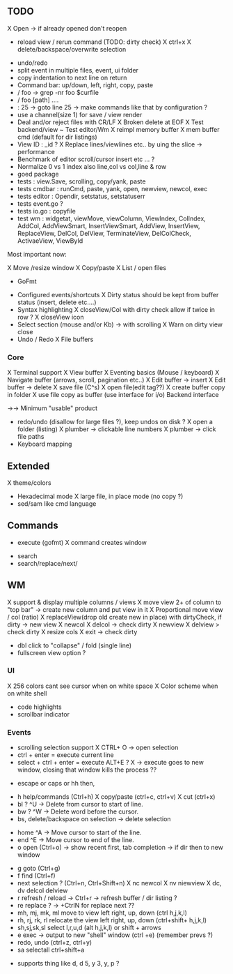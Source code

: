 ## TODO

X Open -> if already opened don't reopen
+ reload view / rerun command (TODO: dirty check)
X ctrl+x
X delete/backspace/overwrite selection
- undo/redo
- split event in multiple files, event, ui folder
- copy indentation to next line on return
- Command bar: up/down, left, right, copy, paste
- / foo -> grep -nr foo $curfile
- / foo [path] .... 
- : 25 -> goto line 25
  -> make commands like that by configuration ?
- use a channel(size 1) for save / view render
- Deal and/or reject files with CR/LF
X Broken delete at EOF
X Test backend/view
~ Test editor/Wm
X reimpl memory buffer
X mem buffer cmd (default for dir listings)
- View ID : <goed start timestamp>_id ?
X Replace lines/viewlines etc.. by uing the slice -> performance
- Benchmark of editor scroll/cursor insert etc ... ?
- Normalize 0 vs 1 index also line,col vs col,line & row
- goed package
- tests : view.Save, scrolling, copy/yank, paste
- tests cmdbar : runCmd, paste, yank, open, newview, newcol,  exec
- tests editor : Opendir, setstatus, setstatuserr
- tests event.go ?
- tests io.go : copyfile
- test wm : widgetat, viewMove, viewColumn, ViewIndex, ColIndex, AddCol,
	AddViewSmart, InsertViewSmart, AddView, InsertView, ReplaceView,
	DelCol, DelView, TerminateView, DelColCheck, ActivaeView, ViewById


Most important now:

X Move /resize window
X Copy/paste
X List / open files
+ GoFmt
- Configured events/shortcuts
X Dirty status should be kept from buffer status (insert, delete etc....)
- Syntax highlighting
X closeView/Col with dirty check allow if twice in row ? 
X closeView icon
- Select section (mouse and/or Kb) -> with scrolling
X Warn on dirty view close
- Undo / Redo
X File buffers

### Core
X Terminal support
X View buffer
X Eventing basics (Mouse / keyboard)
X Navigate buffer (arrows, scroll, pagination etc..)
X Edit buffer -> insert
X Edit buffer -> delete
X save file (C^s)
X open file(edit tag??)
X create buffer copy in folder
X use file copy as buffer (use interface for i/o) Backend interface

->-> Minimum "usable" product

- redo/undo (disallow for large files ?), keep undos on disk ?
X open a folder (listing)
X plumber -> clickable line numbers
X plumber -> click file paths
- Keyboard mapping

## Extended
X theme/colors
- Hexadecimal mode
X large file, in place mode (no copy ?)
- sed/sam like cmd language

## Commands
+ execute (gofmt)
X command creates window
- search
- search/replace/next/

## WM
X support & display multiple columns / views
X move view 2+ of column to "top bar" -> create new column and put view in it
X Proportional move view / col (ratio)
X replaceView(drop old create new in place) with dirtyCheck, if dirty -> new view
X newcol
X  delcol -> check dirty
X newview
X delview > check dirty
X resize cols
X exit -> check dirty
- dbl click to "collapse" / fold (single line)
- fullscreen view option ?

### UI
X 256 colors cant see cursor when on white space
X Color scheme when on white shell
- code highlights
- scrollbar indicator

### Events
- scrolling selection support
X CTRL+ O -> open selection
- ctrl + enter = execute current line
- select + ctrl + enter = execute   ALT+E ?
X -> execute goes to new window, closing that window kills the process ??
+ escape or caps or hh then,
- h help/commands (Ctrl+h)
X copy/paste (ctrl+c, ctrl+v)
X cut (ctrl+x)
- bl ? ^U -> Delete from cursor to start of line.
- bw ? ^W -> Delete word before the cursor.
- bs, delete/backspace on selection -> delete selection
+ home ^A -> Move cursor to start of the line.
+ end ^E -> Move cursor to end of the line.
+ o open (Ctrl+o) -> show recent first, tab completion -> if dir then to new window
- g goto (Ctrl+g)
- f find (Ctrl+f)
- next selection ? (Ctrl+n, Ctrl+Shift+n)
X nc newcol 
X nv niewview
X dc, dv delcol delview
- r refresh / reload -> Ctrl+r -> refresh buffer / dir listing ?
- re replace ? -> +CtrlN for replace next ??
- mh, mj, mk, ml move to view left right, up, down  (ctrl h,j,k,l)
- rh, rj, rk, rl relocate the view left right, up, down  (ctrl+shift+ h,j,k,l)
- sh,sj,sk,sl select l,r,u,d (alt h,j,k,l) or shift + arrows
- e exec -> output to new "shell" window (ctrl +e) (remember prevs ?)
- redo, undo (ctrl+z, ctrl+y)
- sa selectall ctrl+shift+a
+ supports thing like d, d 5, y 3, y, p ?
